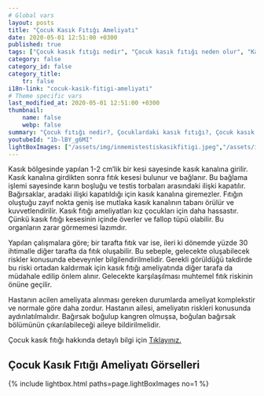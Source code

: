 ```yaml
---
# Global vars
layout: posts
title: "Çocuk Kasık Fıtığı Ameliyatı"
date: 2020-05-01 12:51:00 +0300
published: true
tags: ["Çocuk kasık fıtığı nedir", "Çocuk kasık fıtığı neden olur", "Kasık fıtığı teşhisi", "Kasık fıtığı Nedeni", "Kasık fıtığı Ameliyatı",  "çocuk kasık fıtığı", "kasık fıtığı", "çocuk kasık fıtığı belirtisi", "çocuk kasık fıtığı teşhisi", "kasık fıtığı hangi çocukta", "çocuk kasık fıtığı ameliyatı",  "çocuk kasık fıtığı tedavi", "kasık fıtığı belirti" , "çocuk kasık fıtığı çözüm" , "kasık fıtığı tedavi" ]
category: false
category_id: false
category_title:
    tr: false
i18n-link: "cocuk-kasik-fitigi-ameliyati"
# Theme specific vars
last_modified_at: 2020-05-01 12:51:00 +0300
thumbnail:
    name: false
    webp: false
summary: "Çocuk fıtığı nedir?, Çocuklardaki kasık fıtığı?, Çocuk kasık fıtıkları neden oluşur?, Kasık fıtığı teşhisi?, Kasık fıtığı Nedenleri? , Kasık fıtığı Ameliyatı?, Çocuk Kasık fıtıklarına ne zaman müdahele etmek gereklidir?"
youtubeId: "1b-lBY_g6MI"
lightBoxImages: ["/assets/img/inmemistestiskasikfitigi.jpeg","/assets/img/inmemistestiskasikfitigi1.jpeg","/assets/img/inmemistestiskasikfitigi2.jpeg","/assets/img/inmemistestiskasikfitigi3.jpeg","/assets/img/inmemistestiskasikfitigi4.jpeg","/assets/img/inmemistestiskasikfitigi5.jpeg"]
---
```






Kasık bölgesinde yapılan 1-2 cm’lik bir kesi sayesinde kasık kanalına girilir. Kasık kanalına girdikten sonra fıtık kesesi bulunur ve bağlanır. Bu bağlama işlemi sayesinde karın boşluğu ve testis torbaları arasındaki ilişki kapatılır. Bağırsaklar, aradaki ilişki kapatıldığı için kasık kanalına giremezler. Fıtığın oluştuğu zayıf nokta geniş ise mutlaka kasık kanalının tabanı örülür ve kuvvetlendirilir. Kasık fıtığı ameliyatları kız çocukları için daha hassastır. Çünkü kasık fıtığı kesesinin içinde överler ve fallop tüpü olabilir. Bu organların zarar görmemesi lazımdır.

Yapılan çalışmalara göre; bir tarafta fıtık var ise, ileri ki dönemde yüzde 30 ihtimalle diğer tarafta da fıtık oluşabilir. Bu sebeple, gelecekte oluşabilecek riskler konusunda ebeveynler bilgilendirilmelidir. Gerekli görüldüğü takdirde bu riski ortadan kaldırmak için kasık fıtığı ameliyatında diğer tarafa da müdahale edilip önlem alınır. Gelecekte karşılaşılması muhtemel fıtık riskinin önüne geçilir.

Hastanın acilen ameliyata alınması gereken durumlarda ameliyat komplekstir ve normale göre daha zordur. Hastanın ailesi, ameliyatın riskleri konusunda aydınlatılmalıdır. Bağırsak boğulup kangren olmuşsa, boğulan bağırsak bölümünün çıkarılabileceği aileye bildirilmelidir.


Çocuk kasık fıtığı hakkında detaylı bilgi için [Tıklayınız.](https://www.onoluroloji.com/cocuk-kasik-fitigi)


## Çocuk Kasık Fıtığı Ameliyatı Görselleri
{% include lightbox.html paths=page.lightBoxImages no=1 %}
